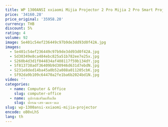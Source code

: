 ```yaml
---
title: WP 1300ANSI xxiaomi Mijia Projector 2 Pro Mijia 2 Pro Smart Projector 2 Pro
price: '34160.28'
price_original: '35958.20'
currency: THB
discount: 5%
rating: 4
volume: 92
image: Se401c54ef236449c97b9de3dd93d0f42A.jpg
images:
  - Se401c54ef236449c97b9de3dd93d0f42A.jpg
  - Sd30349e8ca484ebc825a51b782ee7e25x.jpg
  - S260b4d3d1f044834af408117f59b134dY.jpg
  - Sf813738adf36409b9d30946d631d7ebdN.jpg
  - S231e8ded14ba45a0b52a088a011205cbK.jpg
  - Sf92da9b109c64470a2fe1ba6b2024bd1N.jpg
video: ''
categories:
  - name: Computer & Office
    slug: computer-office
  - name: อุปกรณ์เสริมแท็บเล็ต
    slug: ปกรณ-เสร-มแท-บเล
slug: wp-1300ansi-xxiaomi-mijia-projector
encode: oB0xLhS
lang: th
---
```

  